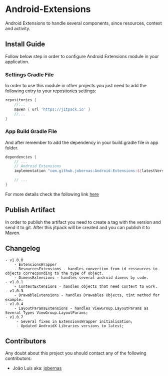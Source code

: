 # Android-Extensions
Android Extensions to handle several components, since resources, context and activity.

## Install Guide
Follow below step in order to configure Android Extensions module in your application.

### Settings Gradle File
In order to use this module in other projects you just need to add the following entry to your repositories settings:
```groovy
repositories {
    //...
    maven { url 'https://jitpack.io' }
    //...
}
```

### App Build Gradle File
And after remember to add the dependency in your build.gradle file in app folder.
```groovy
dependencies {
    // ...
    // Android Extensions 
    implementation "com.github.jobernas:Android-Extensions:${latestVersion}"

    // ...   
}
```
For more details check the following link [here](https://jitpack.io/#jobernas/Android-Extensions)

## Publish Artifact
In order to publish the artifact you need to create a tag with the version and send it to git.
After this jitpack will be created and you can publish it to Maven.

## Changelog
    - v1.0.0
        - ExtensionsWrapper
        - ResourcesExtensions - handles convertion from id ressources to objects correcponding to the type of object.
        - DimensExtensions - handles several android dimens by code.
    - v1.0.1
        - ContextExtensions - handles objects that need context to work.
    - v1.0.3
        - DrawableExtensions - handles Drawables Objects, tint method for example.
    - v1.0.4
        - LayoutParamsExtensions - handles ViewGroup.LayoutParams as Several Types ViewGroup.LayoutParams;
    - v1.0.7
         - Several fixes in ExtensionsWrapper initialisation;
         - Updated AndroidX Libraries versions to latest;


## Contributors
Any doubt about this project you should contact any of the following contributors:
- João Luís aka: [jobernas](https://github.com/jobernas)
